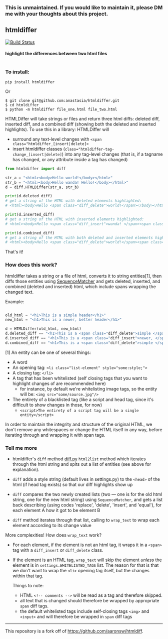 ### This is unmaintained. If you would like to maintain it, please DM me with your thoughts about this project. 

## htmldiffer
[![Build Status](https://travis-ci.org/anastasia/htmldiffer.svg?branch=develop)](https://travis-ci.org/anastasia/htmldiff)
#### highlight the differences between two html files
#
### To install:
```
pip install htmldiffer
```

Or
```
$ git clone git@github.com:anastasia/htmldiffer.git
$ cd htmldiffer
$ python -m htmldiffer file_one.html file_two.html
```

HTMLDiffer will take strings or files and return three html diffs: deleted diff, inserted diff, and a combined diff (showing both the deleted and inserted highlights). To use this in a library:
HTMLDiffer will 
+ surround any text-level changes with `<span class="htmldiffer_[insert|delete]>`
+ insert htmldiffer classes (`class="htmldiffer-tag-change_[insert|delete]`) into any tag-level changes (that is, if a tagname has changed, or any attribute inside a tag has changed) 

```python
from htmldiffer import diff

str_a = "<html><body>Hello world!</body></html>"
str_b = "<html><body>Hello wanda! Hello!</body></html>"
d = diff.HTMLDiffer(str_a, str_b)

print(d.deleted_diff)
# get a string of the HTML with deleted elements highlighted:
# <html><body>Hello <span class="diff_delete">world!</span></body></html>

print(d.inserted_diff)
# get a string of the HTML with inserted elements highlighted:
# <html><body>Hello <span class="diff_insert">wanda! </span><span class="diff_insert">Hello!</span></body></html>

print(d.combined_diff)
# get a string of the HTML with both deleted and inserted elements highlighted:
# <html><body>Hello <span class="diff_delete">world!</span><span class="diff_insert">wanda! </span><span class="diff_insert">Hello!</span></body></html>
```

That's it!

### How does this work?

htmldiffer takes a string or a file of html, converts it to string entities[1], then diffs those entities using [SequenceMatcher][seqmatch] 
and gets deleted, inserted, and combined (deleted and inserted) html, which include spans wrapping the changed text.

Example:
```python

old_html = "<h1>This is a simple header</h1>"
new_html = "<h1>This is a newer, better header</h1>"

d = HTMLDiffer(old_html, new_html)
d.deleted_diff == "<h1>This is a <span class="diff_delete">simple </span>header</h1>"
d.inserted_diff == "<h1>This is a <span class="diff_insert">newer, </span><span class="diff_insert">better </span>header</h1>"
d.combined_diff == "<h1>This is a <span class="diff_delete">simple </span><span class="diff_insert">newer, </span><span class="diff_insert">better </span>header</h1>"
```

[1] An entity can be one of several things:
+ A word
+ An opening tag: `<li class="list-element" style="some:style;">`
+ A closing tag: `</li>`
+ A tag that has been whitelisted (self closing tags that you want to highlight changes of are recommended here)
    + for instance, by default we're whitelisting image tags, so the entity will be: `<img src="some/source.jpg"/>`
+ The entirety of a blacklisted tag (like a script and head tag, since it's difficult to show changes in those, for now)
    + `<script>The entirety of a script tag will be a single entity</script>`

In order to maintain the integrity and structure of the original HTML, we don't remove any whitespaces or change the HTML itself in any way, before iterating through and wrapping it with span tags.

[seqmatch]:https://docs.python.org/3/library/difflib.html#difflib.SequenceMatcher


### Tell me more

+ htmldiffer's `diff` method [diff.py][diffpy]
`html2list` method which iterates through the html string and spits out a list of entities (see above for explanation).

[diffpy]:https://github.com/anastasia/htmldiffer/htmldiffer/diff.py

+ `diff` adds a style string (default lives in settings.py) to the `<head>` of the html (if head tag exists)
  so that our diff highlights show up

+ `diff` compares the two newly created lists (two — one is for the old html string, one for the new html string) using
  `SequenceMatcher`, and gets a list back describing (using codes 'replace', 'delete', 'insert', and 'equal'), for each
   element A how it got to be element B

+ `diff` method iterates through that list, calling to `wrap_text` to wrap each element according to its change value

More complexities! How does `wrap_text` work?

+ For each element, if the element is not an html tag, it wraps it in a `<span>` tag with a `diff_insert` or `diff_delete` class.

+ If the element is an HTML tag, `wrap_text` will skip the element *unless* the element is in `settings.WHITELISTED_TAGS` list.
  The reason for that is that we don't want to wrap the `<li>` opening tag itself, but the changes within that tag.


  Things to note:

  + HTML `<!-- comments -->` will be read as a tag and therefore skipped. 
  + all text that is changed should therefore be wrapped by appropriate `span` diff tags.
  + the default whitelisted tags include self-closing tags `<img>` and `<input>` and will therefore be wrapped in `span` diff tags 


***

This repository is a fork off of https://github.com/aaronsw/htmldiff. 
